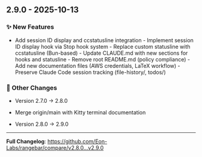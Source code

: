## 2.9.0 - 2025-10-13


### ✨ New Features

- Add session ID display and ccstatusline integration - Implement session ID display hook via Stop hook system - Replace custom statusline with ccstatusline (Bun-based) - Update CLAUDE.md with new sections for hooks and statusline - Remove root README.md (policy compliance) - Add new documentation files (AWS credentials, LaTeX workflow) - Preserve Claude Code session tracking (file-history/, todos/)



### 📝 Other Changes

- Version 2.7.0 → 2.8.0

- Merge origin/main with Kitty terminal documentation

- Version 2.8.0 → 2.9.0



---
**Full Changelog**: https://github.com/Eon-Labs/rangebar/compare/v2.8.0...v2.9.0